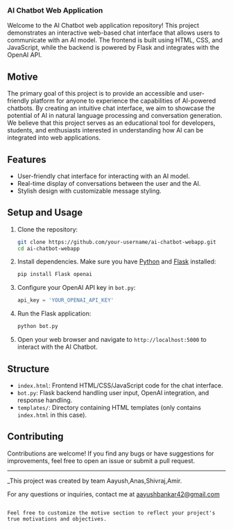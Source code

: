 


### AI Chatbot Web Application

Welcome to the AI Chatbot web application repository! This project demonstrates an interactive web-based chat interface that allows users to communicate with an AI model. The frontend is built using HTML, CSS, and JavaScript, while the backend is powered by Flask and integrates with the OpenAI API.

## Motive

The primary goal of this project is to provide an accessible and user-friendly platform for anyone to experience the capabilities of AI-powered chatbots. By creating an intuitive chat interface, we aim to showcase the potential of AI in natural language processing and conversation generation. We believe that this project serves as an educational tool for developers, students, and enthusiasts interested in understanding how AI can be integrated into web applications.

## Features

- User-friendly chat interface for interacting with an AI model.
- Real-time display of conversations between the user and the AI.
- Stylish design with customizable message styling.



## Setup and Usage

1. Clone the repository:

   ```bash
   git clone https://github.com/your-username/ai-chatbot-webapp.git
   cd ai-chatbot-webapp
   ```

2. Install dependencies. Make sure you have [Python](https://www.python.org/) and [Flask](https://flask.palletsprojects.com/en/2.1.x/installation/) installed:

   ```bash
   pip install Flask openai
   ```

3. Configure your OpenAI API key in `bot.py`:

   ```python
   api_key = 'YOUR_OPENAI_API_KEY'
   ```

4. Run the Flask application:

   ```bash
   python bot.py
   ```

5. Open your web browser and navigate to `http://localhost:5000` to interact with the AI Chatbot.

## Structure

- `index.html`: Frontend HTML/CSS/JavaScript code for the chat interface.
- `bot.py`: Flask backend handling user input, OpenAI integration, and response handling.
- `templates/`: Directory containing HTML templates (only contains `index.html` in this case).

## Contributing

Contributions are welcome! If you find any bugs or have suggestions for improvements, feel free to open an issue or submit a pull request.

---

_This project was created by  team Aayush,Anas,Shivraj,Amir.

For any questions or inquiries, contact me at aayushbankar42@gmail.com
```

Feel free to customize the motive section to reflect your project's true motivations and objectives.
